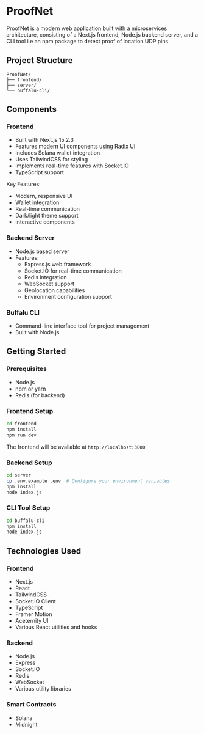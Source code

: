 # ProofNet

ProofNet is a modern web application built with a microservices architecture, consisting of a Next.js frontend, Node.js backend server, and a CLI tool i.e an npm package to detect proof of location UDP pins.

## Project Structure

```
ProofNet/
├── frontend/        
├── server/          
└── buffalu-cli/     
```

## Components

### Frontend
- Built with Next.js 15.2.3
- Features modern UI components using Radix UI
- Includes Solana wallet integration
- Uses TailwindCSS for styling
- Implements real-time features with Socket.IO
- TypeScript support

Key Features:
- Modern, responsive UI
- Wallet integration
- Real-time communication
- Dark/light theme support
- Interactive components

### Backend Server
- Node.js based server
- Features:
  - Express.js web framework
  - Socket.IO for real-time communication
  - Redis integration
  - WebSocket support
  - Geolocation capabilities
  - Environment configuration support

### Buffalu CLI
- Command-line interface tool for project management
- Built with Node.js

## Getting Started

### Prerequisites
- Node.js
- npm or yarn
- Redis (for backend)

### Frontend Setup
```bash
cd frontend
npm install
npm run dev
```
The frontend will be available at `http://localhost:3000`

### Backend Setup
```bash
cd server
cp .env.example .env  # Configure your environment variables
npm install
node index.js
```

### CLI Tool Setup
```bash
cd buffalu-cli
npm install
node index.js
```

## Technologies Used

### Frontend
- Next.js
- React
- TailwindCSS
- Socket.IO Client
- TypeScript
- Framer Motion
- Aceternity UI
- Various React utilities and hooks

### Backend
- Node.js
- Express
- Socket.IO
- Redis
- WebSocket
- Various utility libraries

### Smart Contracts
- Solana
- Midnight



